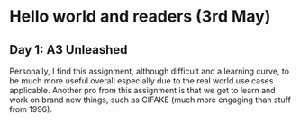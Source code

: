 # Hello world and readers (3rd May)

## Day 1: A3 Unleashed

Personally, I find this assignment, although difficult and a learning curve, to be much more useful overall especially due to the real world use cases applicable. Another pro from this assignment is that we get to learn and work on brand new things, such as CIFAKE (much more engaging than stuff from 1996).
